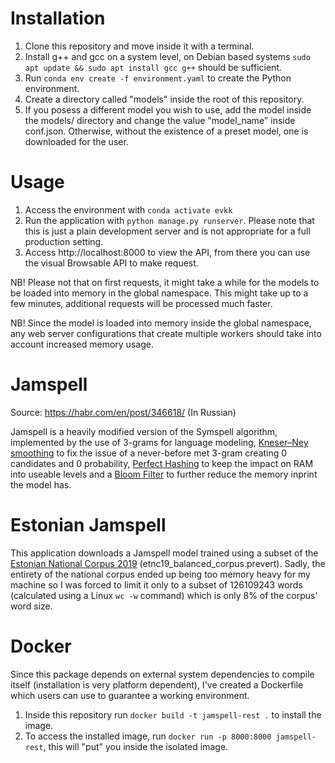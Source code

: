 # Installation

1. Clone this repository and move inside it with a terminal.
1. Install g++ and gcc on a system level, on Debian based systems  ```sudo apt update && sudo apt install gcc g++``` should be sufficient.
1. Run ```conda env create -f environment.yaml``` to create the Python environment.
1. Create a directory called "models" inside the root of this repository.
1. If you posess a different model you wish to use, add the model inside the models/ directory and change the value "model_name" inside conf.json. Otherwise, without the existence of a preset model, one is downloaded for the user.

# Usage

1. Access the environment with ```conda activate evkk```
1. Run the application with ```python manage.py runserver```. Please note that this is just a plain development server and is not appropriate for a full production setting.
1. Access http://localhost:8000 to view the API, from there you can use the visual Browsable API to make request.

NB! Please not that on first requests, it might take a while for the models to be loaded into memory in the global namespace. This might take up to a few minutes, additional requests will be processed much faster. 

NB! Since the model is loaded into memory inside the global namespace, any web server configurations that create multiple workers should take into account increased memory usage.


# Jamspell
Source: https://habr.com/en/post/346618/ (In Russian)

Jamspell is a heavily modified version of the Symspell algorithm, implemented by the use of 3-grams for language modeling, [Kneser–Ney smoothing](https://u.cs.biu.ac.il/~yogo/courses/mt2013/papers/chen-goodman-99.pdf) to fix the issue of a never-before met 3-gram creating 0 candidates and 0 probability, [Perfect Hashing](https://en.wikipedia.org/wiki/Perfect_hash_function) to keep the impact on RAM into useable levels and a [Bloom Filter](https://habr.com/en/post/112069/) to further reduce the memory inprint the model has.

# Estonian Jamspell
This application downloads a Jamspell model trained using a subset of the [Estonian National Corpus 2019](https://metashare.ut.ee/repository/browse/estonian-national-corpus-2019/cd9633fab22e11eaa6e4fa163e9d4547b71a2df64d1f43f1ac26dbd8508ea951/) (etnc19_balanced_corpus.prevert). Sadly, the entirety of the national corpus ended up being too memory heavy for my machine so I was forced to limit it only to a subset of 126109243 words (calculated using a Linux ```wc -w``` command) which is only 8% of the corpus' word size. 

# Docker

Since this package depends on external system dependencies to compile itself (installation is very platform dependent),
I've created a Dockerfile which users can use to guarantee a working environment.

1. Inside this repository run ```docker build -t jamspell-rest .``` to install the image.
1. To access the installed image, run ```docker run -p 8000:8000 jamspell-rest```, this will "put" you inside the isolated image.

